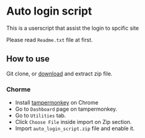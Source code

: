 # Auto login script

This is a userscript that assist the login to spcific site

Please read `Readme.txt` file at first.

## How to use

Git clone, or [download](https://github.com/vladislavk3/userscript-auto-login/archive/master.zip) and extract zip file.

### Chorme
- Install [tampermonkey](https://chrome.google.com/webstore/detail/tampermonkey/dhdgffkkebhmkfjojejmpbldmpobfkfo?hl=en) on Chrome
- Go to `Dashboard` page on tampermonkey.
- Go to `Utilities` tab.
- Click `Choose File` inside import on Zip section.
- Import `auto_login_script.zip` file and enable it.